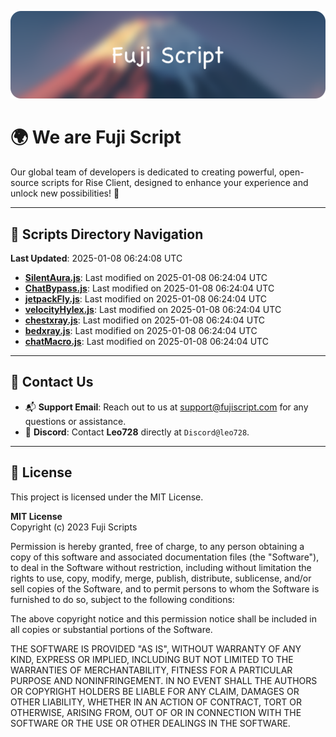 ![Banner](.github/b.webp)

# 🌍 **We are Fuji Script**

Our global team of developers is dedicated to creating powerful, open-source scripts for Rise Client, designed to enhance your experience and unlock new possibilities! 🌟

---
<!-- SCRIPTS_NAVIGATION_START -->
## 📂 **Scripts Directory Navigation**

**Last Updated**: 2025-01-08 06:24:08 UTC

- **[SilentAura.js](scripts/SilentAura.js)**: Last modified on 2025-01-08 06:24:04 UTC
- **[ChatBypass.js](scripts/ChatBypass.js)**: Last modified on 2025-01-08 06:24:04 UTC
- **[jetpackFly.js](scripts/jetpackFly.js)**: Last modified on 2025-01-08 06:24:04 UTC
- **[velocityHylex.js](scripts/velocityHylex.js)**: Last modified on 2025-01-08 06:24:04 UTC
- **[chestxray.js](scripts/chestxray.js)**: Last modified on 2025-01-08 06:24:04 UTC
- **[bedxray.js](scripts/bedxray.js)**: Last modified on 2025-01-08 06:24:04 UTC
- **[chatMacro.js](scripts/chatMacro.js)**: Last modified on 2025-01-08 06:24:04 UTC

<!-- SCRIPTS_NAVIGATION_END -->

---

## 💬 **Contact Us**  
- 📬 **Support Email**: Reach out to us at [support@fujiscript.com](mailto:support@fujiscript.com) for any questions or assistance.  
- 💬 **Discord**: Contact **Leo728** directly at `Discord@leo728`.

---

## 📜 **License**

This project is licensed under the MIT License.  

**MIT License**  
Copyright (c) 2023 Fuji Scripts  

Permission is hereby granted, free of charge, to any person obtaining a copy of this software and associated documentation files (the "Software"), to deal in the Software without restriction, including without limitation the rights to use, copy, modify, merge, publish, distribute, sublicense, and/or sell copies of the Software, and to permit persons to whom the Software is furnished to do so, subject to the following conditions:  

The above copyright notice and this permission notice shall be included in all copies or substantial portions of the Software.  

THE SOFTWARE IS PROVIDED "AS IS", WITHOUT WARRANTY OF ANY KIND, EXPRESS OR IMPLIED, INCLUDING BUT NOT LIMITED TO THE WARRANTIES OF MERCHANTABILITY, FITNESS FOR A PARTICULAR PURPOSE AND NONINFRINGEMENT. IN NO EVENT SHALL THE AUTHORS OR COPYRIGHT HOLDERS BE LIABLE FOR ANY CLAIM, DAMAGES OR OTHER LIABILITY, WHETHER IN AN ACTION OF CONTRACT, TORT OR OTHERWISE, ARISING FROM, OUT OF OR IN CONNECTION WITH THE SOFTWARE OR THE USE OR OTHER DEALINGS IN THE SOFTWARE.  

